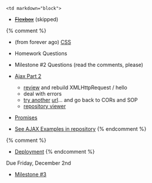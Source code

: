 	<td markdown="block">

* <strike>[Flexbox](slides/22/flexbox.html)</strike> (skipped)

{% comment %}
* (from forever ago) [CSS](slides/19/css.html)

* Homework Questions
* Milestone #2 Questions (read the comments, please)
* [Ajax Part 2](slides/21/ajax-express.html)
    * [review](slides/21/ajax-express.html#/8) and rebuild XMLHttpRequest / hello
    * deal with errors
    * [try another](slides/20/ajax.html#/25) [url](http://data.nba.com/data/15m/json/cms/noseason/game/20160205/0021500754/boxscore.json)...  and go back to CORs and SOP
    * [repository viewer](http://localhost:4000/slides/21/ajax-express.html#/10)
* [Promises](slides/22/promises.html)
* [See AJAX Examples in repository](https://github.com/jversoza/ait-spring-16-examples)
{% endcomment %}

{% comment %}
* [Deployment](slides/23/deployment.html)
{% endcomment %}

<!-- 
* [](slides//.html)
* [](slides//.html)
-->
</td>
	<td markdown="block">
<!--
* Chapter 
* Chapter 
-->
</td>
	<td markdown="block">
Due Friday, December 2nd

* [Milestone #3](final-project.html#milestone3)
</td>
